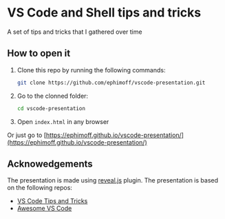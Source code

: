 # VS Code and Shell tips and tricks

A set of tips and tricks that I gathered over time

## How to open it

1. Clone this repo by running the following commands:

    ```sh
    git clone https://github.com/ephimoff/vscode-presentation.git
    ```
1. Go to the clonned folder:

    ```sh
    cd vscode-presentation
    ```
1. Open `index.html` in any browser

Or just go to [https://ephimoff.github.io/vscode-presentation/](https://ephimoff.github.io/vscode-presentation/)

## Acknowedgements

The presentation is made using [reveal.js](https://github.com/hakimel/reveal.js) plugin.
The presentation is based on the following repos:

- [VS Code Tips and Tricks](https://github.com/Microsoft/vscode-tips-and-tricks)
- [Awesome VS Code](https://github.com/viatsko/awesome-vscode)
